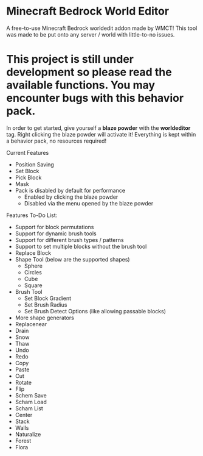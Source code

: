 # Minecraft Bedrock World Editor
A free-to-use Minecraft Bedrock worldedit addon made by WMCT! This tool was made to be put onto any server / world with little-to-no issues. 

# This project is still under development so please read the available functions. You may encounter bugs with this behavior pack.

In order to get started, give yourself a **blaze powder** with the **worldeditor** tag. Right clicking the blaze powder will activate it! Everything is kept within a behavior pack, no resources required!

Current Features
- Position Saving
- Set Block
- Pick Block
- Mask
- Pack is disabled by default for performance
  - Enabled by clicking the blaze powder
  - Disabled via the menu opened by the blaze powder

Features To-Do List:
- Support for block permutations
- Support for dynamic brush tools
- Support for different brush types / patterns
- Support to set multiple blocks without the brush tool
- Replace Block
- Shape Tool (below are the supported shapes)
  - Sphere
  - Circles
  - Cube
  - Square
- Brush Tool
  - Set Block Gradient
  - Set Brush Radius
  - Set Brush Detect Options (like allowing passable blocks)
- More shape generators
- Replacenear
- Drain
- Snow
- Thaw
- Undo
- Redo
- Copy
- Paste
- Cut
- Rotate
- Flip
- Schem Save
- Scham Load
- Scham List
- Center
- Stack
- Walls
- Naturalize
- Forest
- Flora
